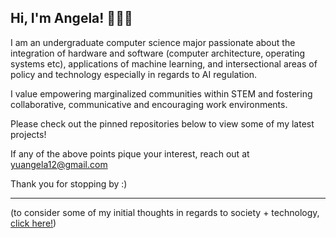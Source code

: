## Hi, I'm Angela! 👩🏻‍💻

I am an undergraduate computer science major passionate about the integration of hardware and software (computer architecture, operating systems etc), applications of machine learning, and intersectional areas of policy and technology especially in regards to AI regulation.

I value empowering marginalized communities within STEM and fostering collaborative, communicative and encouraging work environments.

Please check out the pinned repositories below to view some of my latest projects! 

If any of the above points pique your interest, reach out at yuangela12@gmail.com

Thank you for stopping by :)
___

(to consider some of my initial thoughts in regards to society + technology, 
[click here!](https://github.com/AngelaYu-3/posts/blob/main/society%20%2B%20technology.pdf))

<!--
**AngelaYu-3/AngelaYu-3** is a ✨ _special_ ✨ repository because its `README.md` (this file) appears on your GitHub profile.

Here are some ideas to get you started:

- 🔭 I’m currently working on ...
- 🌱 I’m currently learning ...
- 👯 I’m looking to collaborate on ...
- 🤔 I’m looking for help with ...
- 💬 Ask me about ...
- 📫 How to reach me: ...
- 😄 Pronouns: ...
- ⚡ Fun fact: ...
-->
